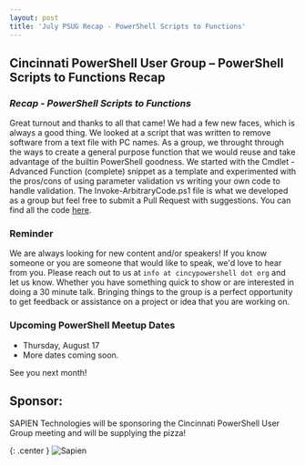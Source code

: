 ```yaml
---
layout: post
title: 'July PSUG Recap - PowerShell Scripts to Functions'
---
```


## Cincinnati PowerShell User Group – PowerShell Scripts to Functions Recap


### *Recap - PowerShell Scripts to Functions*

Great turnout and thanks to all that came!  We had a few new faces, which is always a good thing.  We looked at a script that was written to remove software from a text file with PC names. As a group, we throught through the ways to create a general purpose function that we would reuse and take advantage of the builtin PowerShell goodness. We started with the Cmdlet - Advanced Function (complete) snippet as a template and experimented with the pros/cons of using parameter validation vs writing your own code to handle validation. The Invoke-ArbitraryCode.ps1 file is what we developed as a group but feel free to submit a Pull Request with suggestions. You can find all the code [here](https://github.com/CincyPowerShell/CincyPowerShell.github.io/tree/master/presentations/2017-07/code).  

### Reminder
We are always looking for new content and/or speakers!  If you know someone or you are someone that would like to speak, we'd love to hear from you.  Please reach out to us at `info at cincypowershell dot org` and let us know.  Whether you have something quick to show or are interested in doing a 30 minute talk. Bringing things to the group is a perfect opportunity to get feedback or assistance on a project or idea that you are working on.

### Upcoming PowerShell Meetup Dates

- Thursday, August 17
- More dates coming soon.

See you next month!

## Sponsor:

SAPIEN Technologies will be sponsoring the Cincinnati PowerShell User Group meeting and will be supplying the pizza!

{: .center }
![Sapien](http://cincypowershell.org/img/sapien.jpeg)